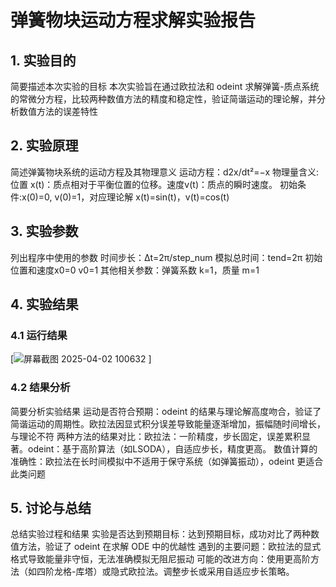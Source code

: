 # 弹簧物块运动方程求解实验报告

## 1. 实验目的

简要描述本次实验的目标
本次实验旨在通过欧拉法和 odeint 求解弹簧-质点系统的常微分方程，比较两种数值方法的精度和稳定性，验证简谐运动的理论解，并分析数值方法的误差特性

## 2. 实验原理

简述弹簧物块系统的运动方程及其物理意义
运动方程：d2x/dt²=−x
物理量含义:位置 x(t)：质点相对于平衡位置的位移。速度v(t)：质点的瞬时速度。
初始条件:x(0)=0, v(0)=1，对应理论解 x(t)=sin(t)，v(t)=cos⁡(t)

## 3. 实验参数

列出程序中使用的参数
时间步长：Δt=2π/step_num
模拟总时间：tend=2π
初始位置和速度x0=0 v0=1
其他相关参数：弹簧系数 k=1，质量 m=1

## 4. 实验结果

### 4.1 运行结果

[![屏幕截图 2025-04-02 100632](https://github.com/user-attachments/assets/04d39b6c-afda-4891-b6a7-15e3d46187e5)
]


### 4.2 结果分析

简要分析实验结果
运动是否符合预期：odeint 的结果与理论解高度吻合，验证了简谐运动的周期性。欧拉法因显式积分误差导致能量逐渐增加，振幅随时间增长，与理论不符
两种方法的结果对比：欧拉法：一阶精度，步长固定，误差累积显著。odeint：基于高阶算法（如LSODA），自适应步长，精度更高。
数值计算的准确性：欧拉法在长时间模拟中不适用于保守系统（如弹簧振动），odeint 更适合此类问题

## 5. 讨论与总结

总结实验过程和结果
实验是否达到预期目标：达到预期目标，成功对比了两种数值方法，验证了 odeint 在求解 ODE 中的优越性
遇到的主要问题：欧拉法的显式格式导致能量非守恒，无法准确模拟无阻尼振动
可能的改进方向：使用更高阶方法（如四阶龙格-库塔）或隐式欧拉法。调整步长或采用自适应步长策略。


